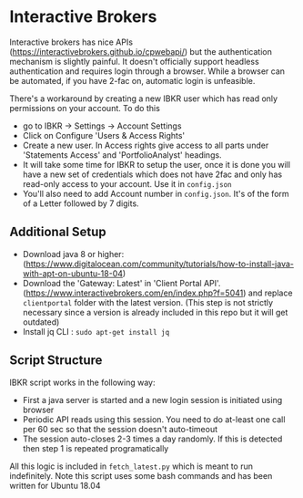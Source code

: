 # Interactive Brokers

Interactive brokers has nice APIs (<https://interactivebrokers.github.io/cpwebapi/>) but the authentication mechanism is slightly painful. It doesn't officially support headless authentication and requires login through a browser.
While a browser can be automated, if you have 2-fac on, automatic login is unfeasible.

There's a workaround by creating a new IBKR user which has read only permissions on your account. To do this

-   go to IBKR -> Settings -> Account Settings
-   Click on Configure 'Users & Access Rights'
-   Create a new user. In Access rights give access to all parts under 'Statements Access' and 'PortfolioAnalyst' headings.
-   It will take some time for IBKR to setup the user, once it is done you will have a new set of credentials which does not have 2fac and only has read-only access to your account. Use it in ```config.json```
-   You'll also need to add Account number in ```config.json```. It's of the form of a Letter followed by 7 digits.

## Additional Setup

-   Download java 8 or higher: (<https://www.digitalocean.com/community/tutorials/how-to-install-java-with-apt-on-ubuntu-18-04>)
-   Download the 'Gateway: Latest' in 'Client Portal API'. (<https://www.interactivebrokers.com/en/index.php?f=5041>) and replace ```clientportal``` folder with the latest version. (This step is not strictly necessary since a version is already included in this repo but it will get outdated)
-   Install jq CLI : `sudo apt-get install jq`

## Script Structure

IBKR script works in the following way:

-   First a java server is started and a new login session is initiated using browser
-   Periodic API reads using this session. You need to do at-least one call per 60 sec so that the session doesn't auto-timeout
-   The session auto-closes 2-3 times a day randomly. If this is detected then step 1 is repeated programatically

All this logic is included in `fetch_latest.py` which is meant to run indefinitely. Note this script uses some bash commands and has been written for Ubuntu 18.04
